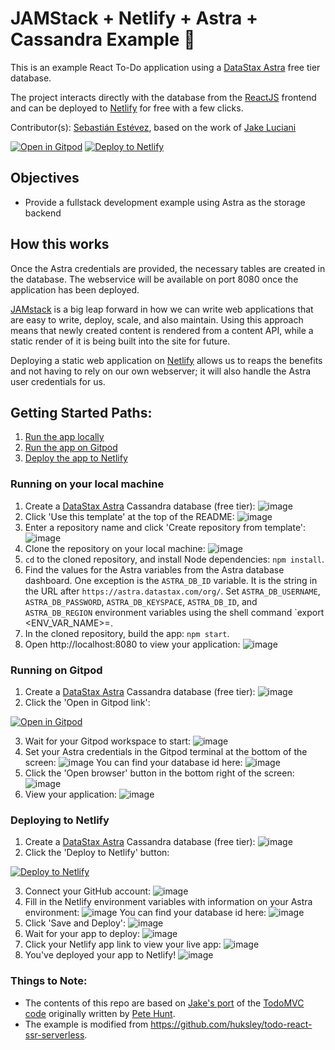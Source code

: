 # JAMStack + Netlify + Astra + Cassandra Example 📒
This is an example React To-Do application using a [DataStax Astra](https://astra.datastax.com/register) free tier database.

The project interacts directly with the database from the [ReactJS](https://reactjs.org/) frontend and can be deployed to [Netlify](https://www.netlify.com/) for free with a few clicks.

Contributor(s): [Sebastián Estévez](https://github.com/phact), based on the work of [Jake Luciani](https://github.com/tjake/todo-astra-react-serverless/)

[![Open in Gitpod](https://gitpod.io/button/open-in-gitpod.svg)](https://gitpod.io/#https://github.com/DataStax-Examples/todo-astra-jamstack-netlify) [![Deploy to Netlify](https://www.netlify.com/img/deploy/button.svg)](https://app.netlify.com/start/deploy?repository=https://github.com/DataStax-Examples/todo-astra-jamstack-netlify)

## Objectives
* Provide a fullstack development example using Astra as the storage backend

## How this works
Once the Astra credentials are provided, the necessary tables are created in the database. The webservice will be available on port 8080 once the application has been deployed.

[JAMstack](https://jamstack.org/) is a big leap forward in how we can write web applications that are easy to write, deploy, scale, and also maintain. Using this approach means that newly created content is rendered from a content API, while a static render of it is being built into the site for future.

Deploying a static web application on [Netlify](https://www.netlify.com/) allows us to reaps the benefits and not having to rely on our own webserver; it will also handle the Astra user credentials for us.

## Getting Started Paths:
1. [Run the app locally](#running-on-your-local-machine)
2. [Run the app on Gitpod](#running-on-gitpod)
3. [Deploy the app to Netlify](#deploying-to-netlify)

### Running on your local machine
1. Create a [DataStax Astra](https://astra.datastax.com/register) Cassandra database (free tier):
![image](https://user-images.githubusercontent.com/3254549/88737275-c938f080-d0ed-11ea-8273-f547da8ef9e6.png)
2. Click 'Use this template' at the top of the README:
![image](https://user-images.githubusercontent.com/3254549/88738196-161cc700-d0ee-11ea-9bd4-b5389b19f4bb.png)
3. Enter a repository name and click 'Create repository from template':
![image](https://user-images.githubusercontent.com/3254549/88738761-42384800-d0ee-11ea-82e8-a2cd085b6f83.png)
4. Clone the repository on your local machine:
![image](https://user-images.githubusercontent.com/3254549/88739059-6e53c900-d0ee-11ea-9b25-56b2436a9817.png)
5. `cd` to the cloned repository, and install Node dependencies: `npm install`.
6. Find the values for the Astra variables from the Astra database dashboard. One exception is the `ASTRA_DB_ID` variable. It is the string in the URL after `https://astra.datastax.com/org/`. Set `ASTRA_DB_USERNAME`, `ASTRA_DB_PASSWORD`, `ASTRA_DB_KEYSPACE`, `ASTRA_DB_ID`, and `ASTRA_DB_REGION` environment variables using the shell command `export <ENV_VAR_NAME>=<value>.
7. In the cloned repository, build the app: `npm start`.
8. Open http://localhost:8080 to view your application:
![image](https://user-images.githubusercontent.com/3254549/88739693-fdadac00-d0ef-11ea-9f95-d2ee643b5431.png)

### Running on Gitpod
1. Create a [DataStax Astra](https://astra.datastax.com/register) Cassandra database (free tier):
![image](https://user-images.githubusercontent.com/3254549/88737275-c938f080-d0ed-11ea-8273-f547da8ef9e6.png)
2. Click the 'Open in Gitpod link':

[![Open in Gitpod](https://gitpod.io/button/open-in-gitpod.svg)](https://gitpod.io/#https://github.com/DataStax-Examples/todo-astra-jamstack-netlify)

3. Wait for your Gitpod workspace to start:
![image](https://user-images.githubusercontent.com/3254549/88744125-5171c280-d0fb-11ea-9676-de4589e42589.png)
4. Set your Astra credentials in the Gitpod terminal at the bottom of the screen:
![image](https://user-images.githubusercontent.com/3254549/88744148-64849280-d0fb-11ea-9b20-52d5226a14c6.png)
You can find your database id here:
![image](https://user-images.githubusercontent.com/3254549/88744238-a1508980-d0fb-11ea-83fc-6efc6b370780.png)
5. Click the 'Open browser' button in the bottom right of the screen:
![image](https://user-images.githubusercontent.com/3254549/88744346-ebd20600-d0fb-11ea-9853-cf370dfcf143.png)
6. View your application:
![image](https://user-images.githubusercontent.com/3254549/88744380-04422080-d0fc-11ea-93a1-fe40854f428c.png)

### Deploying to Netlify
1. Create a [DataStax Astra](https://astra.datastax.com/register) Cassandra database (free tier):
![image](https://user-images.githubusercontent.com/3254549/88737275-c938f080-d0ed-11ea-8273-f547da8ef9e6.png)
2. Click the 'Deploy to Netlify' button:

[![Deploy to Netlify](https://www.netlify.com/img/deploy/button.svg)](https://app.netlify.com/start/deploy?repository=https://github.com/DataStax-Examples/todo-astra-jamstack-netlify)

3. Connect your GitHub account:
![image](https://user-images.githubusercontent.com/3254549/88744656-d9a49780-d0fc-11ea-97ad-f05aa0ace11e.png)
4. Fill in the Netlify environment variables with information on your Astra environment:
![image](https://user-images.githubusercontent.com/3254549/88744704-fb9e1a00-d0fc-11ea-8d92-4182aed4499d.png)
You can find your database id here:
![image](https://user-images.githubusercontent.com/3254549/88744238-a1508980-d0fb-11ea-83fc-6efc6b370780.png)
5. Click 'Save and Deploy':
![image](https://user-images.githubusercontent.com/3254549/88744776-2c7e4f00-d0fd-11ea-8530-71e2a85e34a2.png)
6. Wait for your app to deploy:
![image](https://user-images.githubusercontent.com/3254549/88744798-3bfd9800-d0fd-11ea-8858-281bd0d4ff70.png)
7. Click your Netlify app link to view your live app:
![image](https://user-images.githubusercontent.com/3254549/88744822-4fa8fe80-d0fd-11ea-97dd-9f9611b332dc.png)
8. You've deployed your app to Netlify!
![image](https://user-images.githubusercontent.com/3254549/88744842-62233800-d0fd-11ea-8e20-29aa71027885.png)

### Things to Note:
 - The contents of this repo are based on [Jake's port](https://github.com/tjake/todo-astra-react-serverless/) of the [TodoMVC code](https://github.com/tastejs/todomvc/tree/master/examples/react) originally written by [Pete Hunt](https://github.com/petehunt).
 - The example is modified from https://github.com/huksley/todo-react-ssr-serverless.
